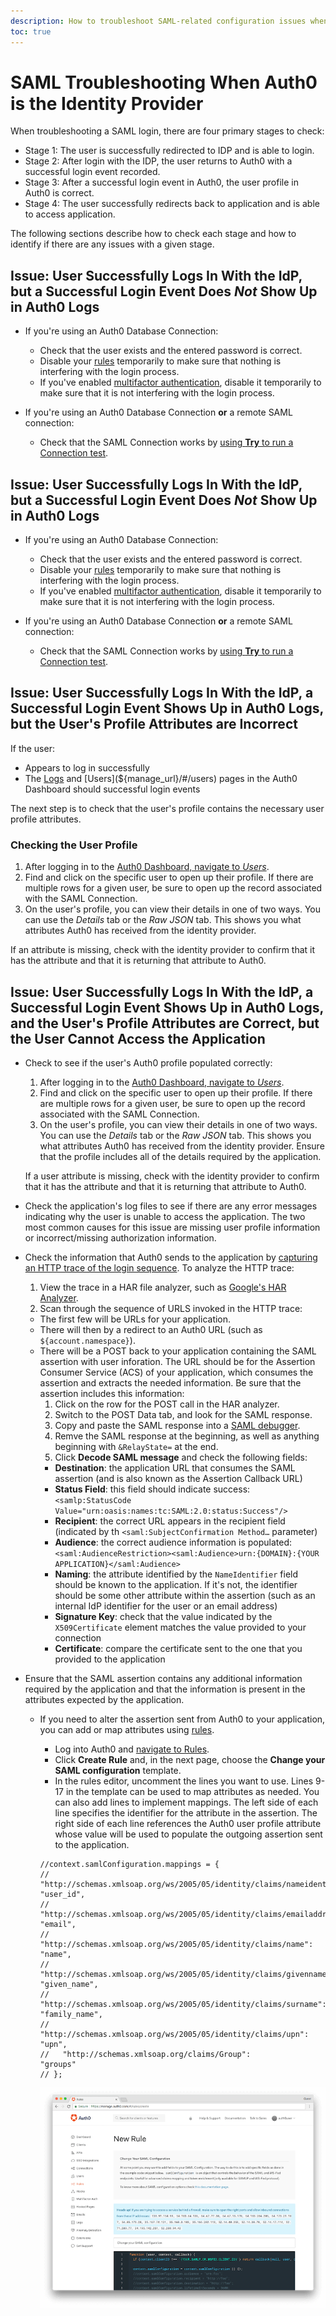 ```yaml
---
description: How to troubleshoot SAML-related configuration issues when Auth0 is the identity provider
toc: true
---
```


# SAML Troubleshooting When Auth0 is the Identity Provider

When troubleshooting a SAML login, there are four primary stages to check:

* Stage 1: The user is successfully redirected to IDP and is able to login.
* Stage 2: After login with the IDP, the user returns to Auth0 with a successful login event recorded.
* Stage 3: After a successful login event in Auth0, the user profile in Auth0 is correct.
* Stage 4: The user successfully redirects back to application and is able to access application.

The following sections describe how to check each stage and how to identify if there are any issues with a given stage.








## Issue: User Successfully Logs In With the IdP, but a Successful Login Event Does *Not* Show Up in Auth0 Logs

* If you're using an Auth0 Database Connection:
  * Check that the user exists and the entered password is correct.
  * Disable your [rules](/rules) temporarily to make sure that nothing is interfering with the login process.
  * If you've enabled [multifactor authentication](/multifactor-authentication), disable it temporarily to make sure that it is not interfering with the login process.

* If you're using an Auth0 Database Connection **or** a remote SAML connection:
  * Check that the SAML Connection works by [using **Try** to run a Connection test](#issue-the-idp-login-page-doesn-t-display).

## Issue: User Successfully Logs In With the IdP, but a Successful Login Event Does *Not* Show Up in Auth0 Logs

* If you're using an Auth0 Database Connection:
  * Check that the user exists and the entered password is correct.
  * Disable your [rules](/rules) temporarily to make sure that nothing is interfering with the login process.
  * If you've enabled [multifactor authentication](/multifactor-authentication), disable it temporarily to make sure that it is not interfering with the login process.

* If you're using an Auth0 Database Connection **or** a remote SAML connection:
  * Check that the SAML Connection works by [using **Try** to run a Connection test](#issue-the-idp-login-page-doesn-t-display).

## Issue: User Successfully Logs In With the IdP, a Successful Login Event Shows Up in Auth0 Logs, but the User's Profile Attributes are Incorrect

If the user:

* Appears to log in successfully
* The [Logs](${manage_url}/#/logs) and [Users](${manage_url}/#/users) pages in the Auth0 Dashboard should successful login events

The next step is to check that the user's profile contains the necessary user profile attributes.

### Checking the User Profile

1. After logging in to the [Auth0 Dashboard, navigate to *Users*](${manage_url}/#/users).
2. Find and click on the specific user to open up their profile. If there are multiple rows for a given user, be sure to open up the record associated with the SAML Connection.
3. On the user's profile, you can view their details in one of two ways. You can use the *Details* tab or the *Raw JSON* tab. This shows you what attributes Auth0 has received from the identity provider.

If an attribute is missing, check with the identity provider to confirm that it has the attribute and that it is returning that attribute to Auth0.

## Issue: User Successfully Logs In With the IdP, a Successful Login Event Shows Up in Auth0 Logs, and the User's Profile Attributes are Correct, but the User Cannot Access the Application

* Check to see if the user's Auth0 profile populated correctly:
  1. After logging in to the [Auth0 Dashboard, navigate to *Users*](${manage_url}/#/users).
  2. Find and click on the specific user to open up their profile. If there are multiple rows for a given user, be sure to open up the record associated with the SAML Connection.
  3. On the user's profile, you can view their details in one of two ways. You can use the *Details* tab or the *Raw JSON* tab. This shows you what attributes Auth0 has received from the identity provider. Ensure that the profile includes all of the details required by the application.

  If a user attribute is missing, check with the identity provider to confirm that it has the attribute and that it is returning that attribute to Auth0.
* Check the application's log files to see if there are any error messages indicating why the user is unable to access the application. The two most common causes for this issue are missing user profile information or incorrect/missing authorization information.
* Check the information that Auth0 sends to the application by [capturing an HTTP trace of the login sequence](/har). To analyze the HTTP trace:
  1. View the trace in a HAR file analyzer, such as [Google's HAR Analyzer](https://toolbox.googleapps.com/apps/har_analyzer/).
  2. Scan through the sequence of URLS invoked in the HTTP trace:
    * The first few will be URLs for your application.
    * There will then by a redirect to an Auth0 URL (such as `${account.namespace}`).
    * There will be a POST back to your application containing the SAML assertion with user inforation. The URL should be for the Assertion Consumer Service (ACS) of your application, which consumes the assertion and extracts the needed information. Be sure that the assertion includes this information:
      1. Click on the row for the POST call in the HAR analyzer.
      2. Switch to the POST Data tab, and look for the SAML response.
      3. Copy and paste the SAML response into a [SAML debugger](https://rnd.feide.no/simplesaml/module.php/saml2debug/debug.php).
      4. Remve the SAML response at the beginning, as well as anything beginning with `&RelayState=` at the end.
      5. Click **Decode SAML message** and check the following fields:
        * **Destination**: the application URL that consumes the SAML assertion (and is also known as the Assertion Callback URL)
        * **Status Field**: this field should indicate success: `<samlp:StatusCode Value="urn:oasis:names:tc:SAML:2.0:status:Success"/>`
        * **Recipient**: the correct URL appears in the recipient field (indicated by th `<saml:SubjectConfirmation Method…` parameter)
        * **Audience**: the correct audience information is populated: `<saml:AudienceRestriction><saml:Audience>urn:{DOMAIN}:{YOUR APPLICATION}</saml:Audience>`
        * **Naming**: the attribute identified by the `NameIdentifier` field should be known to the application. If it's not, the identifier should be some other attribute within the assertion (such as an internal IdP identifier for the user or an email address)
        * **Signature Key**: check that the value indicated by the `X509Certificate` element matches the value provided to your connection
        * **Certificate**: compare the certificate sent to the one that you provided to the application

* Ensure that the SAML assertion contains any additional information required by the application and that the information is present in the attributes expected by the application.
  * If you need to alter the assertion sent from Auth0 to your application, you can add or map attributes using [rules](/rules).
    * Log into Auth0 and [navigate to Rules](${manage_url}/#/rules).
    * Click **Create Rule** and, in the next page, choose the **Change your SAML configuration** template.
    * In the rules editor, uncomment the lines you want to use. Lines 9-17 in the template can be used to map attributes as needed. You can also add lines to implement mappings.  The left side of each line specifies the identifier for the attribute in the assertion. The right side of each line references the Auth0 user profile attribute whose value will be used to populate the outgoing assertion sent to the application.

    ```text
    //context.samlConfiguration.mappings = {
    //   "http://schemas.xmlsoap.org/ws/2005/05/identity/claims/nameidentifier":      "user_id",
    //   "http://schemas.xmlsoap.org/ws/2005/05/identity/claims/emailaddress":        "email",
    //   "http://schemas.xmlsoap.org/ws/2005/05/identity/claims/name":                "name",
    //   "http://schemas.xmlsoap.org/ws/2005/05/identity/claims/givenname":           "given_name",
    //   "http://schemas.xmlsoap.org/ws/2005/05/identity/claims/surname":             "family_name",
    //   "http://schemas.xmlsoap.org/ws/2005/05/identity/claims/upn":                 "upn",
    //   "http://schemas.xmlsoap.org/claims/Group":                                   "groups"
    // };
    ```

    ![](/media/articles/protocols/saml/saml-configuration/saml-rules.png)
